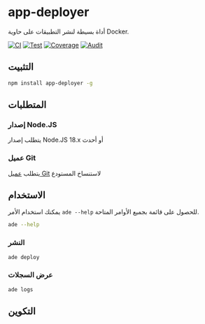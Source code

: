 # app-deployer

أداة بسيطة لنشر التطبيقات على حاوية Docker.

[![CI](https://github.com/sumor-cloud/app-deployer/actions/workflows/ci.yml/badge.svg)](https://github.com/sumor-cloud/app-deployer/actions/workflows/ci.yml)
[![Test](https://github.com/sumor-cloud/app-deployer/actions/workflows/ut.yml/badge.svg)](https://github.com/sumor-cloud/app-deployer/actions/workflows/ut.yml)
[![Coverage](https://github.com/sumor-cloud/app-deployer/actions/workflows/coverage.yml/badge.svg)](https://github.com/sumor-cloud/app-deployer/actions/workflows/coverage.yml)
[![Audit](https://github.com/sumor-cloud/app-deployer/actions/workflows/audit.yml/badge.svg)](https://github.com/sumor-cloud/app-deployer/actions/workflows/audit.yml)

## التثبيت

```bash
npm install app-deployer -g
```

## المتطلبات

### إصدار Node.JS

يتطلب إصدار Node.JS 18.x أو أحدث

### عميل Git

يتطلب [عميل Git](https://git-scm.com/) لاستنساخ المستودع

## الاستخدام

يمكنك استخدام الأمر `ade --help` للحصول على قائمة بجميع الأوامر المتاحة.

```bash
ade --help
```

### النشر

```bash
ade deploy
```

### عرض السجلات

```bash
ade logs
```

## التكوين
